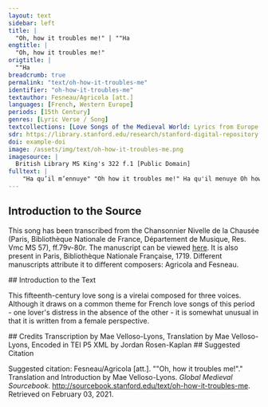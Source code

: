 ```yaml
---
layout: text
sidebar: left
title: |
  "Oh, how it troubles me!" | ""Ha
engtitle: |
  "Oh, how it troubles me!"
origtitle: |
  ""Ha
breadcrumb: true
permalink: "text/oh-how-it-troubles-me"
identifier: "oh-how-it-troubles-me"
textauthor: Fesneau/Agricola [att.]
languages: [French, Western Europe]
periods: [15th Century]
genres: [Lyric Verse / Song]
textcollections: [Love Songs of the Medieval World: Lyrics from Europe and Asia]
sdr: https://library.stanford.edu/research/stanford-digital-repository 
doi: example-doi 
image: /assets/img/text/oh-how-it-troubles-me.png
imagesource: |
  British Library MS King's 322 f.1 [Public Domain]
fulltext: |
    "Ha qu’il m’ennuye" "Oh how it troubles me!" Ha qu'il menuye Oh how it troubles me! et que Je me treuve esbahye I find myself astonished de ce que Je ne vous puis voir that I cannot see you. mon seul tout vueillez y pourvoir My one and only, please do what is necessary se vous amez moy et ma vie if you love me and my life. Jay des enuis I have troubles qui me tourmentent jours et nuits tormenting me day and night tant que Jen suis toute esperdue to such a degree that I feel totally lost car je ne puis [avoir] plaisir ne nulz de puis for I have not been able to have any joy, nor anything else, since que je vous ay perdu de veue I lost you from my sight. Je nay envye I have no interest in anything ne mon desir ne my convye nor does desire drive me puis que mieulx je ne puis avoir because I cannot have anything better fors de voz nouvelles savoir than news of you, dailleurs ne puis estre esjouye and I cannot be happy otherwise. 
---
```

## Introduction to the Source 
<p>This song has been transcribed from the Chansonnier Nivelle de la Chausée (Paris, Bibliothèque Nationale de France, Département de Musique, Res. Vmc MS 57), ff.79v-80r. The manuscript can be viewed <a href="https://gallica.bnf.fr/ark:/12148/btv1b55007270r/f158.item">here</a>. It is also present in Paris, Bibliothèque Nationale Française, 1719. Different manuscripts attribute it to different composers: Agricola and Fesneau.</p>
## Introduction to the Text 
<p>This fifteenth-century love song is a virelai composed for three voices. Although it draws on a common theme for French love songs of this period - one lover's distress in the absence of the other - it is somewhat unusual in that it is written from a female perspective.</p>
## Credits
Transcription by Mae Velloso-Lyons, 
Translation by Mae Velloso-Lyons, 
Encoded in TEI P5 XML by Jordan Rosen-Kaplan
## Suggested Citation
<p>Suggested citation: Fesneau/Agricola [att.].  ""Oh, how it troubles me!"." Translation and Introduction by Mae Velloso-Lyons. <em>Global Medieval Sourcebook</em>. <a href="http://sourcebook.stanford.edu/text/oh-how-it-troubles-me">http://sourcebook.stanford.edu/text/oh-how-it-troubles-me</a>. Retrieved on February 03, 2021.</p>